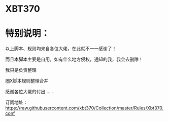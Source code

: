 # XBT370

# 特别说明：

以上脚本、规则均来自各位大佬，在此就不一一感谢了！

而且本脚本主要是自用，如有什么地方侵权，通知的我，我会去删除！

我只是负责整理

圈X脚本规则整理合并

感谢各位大佬的付出……

订阅地址：https://raw.githubusercontent.com/xbt370/Collection/master/Rules/Xbt370.conf
